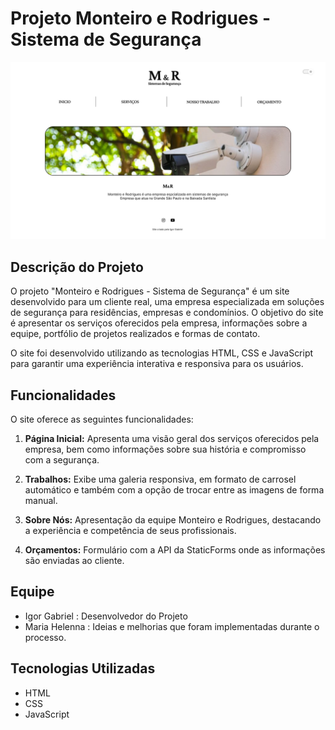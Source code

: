 # Projeto Monteiro e Rodrigues - Sistema de Segurança

![monteiro](inicio-desktop-light.png)

## Descrição do Projeto

O projeto "Monteiro e Rodrigues - Sistema de Segurança" é um site desenvolvido para um cliente real, uma empresa especializada em soluções de segurança para residências, empresas e condomínios. O objetivo do site é apresentar os serviços oferecidos pela empresa, informações sobre a equipe, portfólio de projetos realizados e formas de contato.

O site foi desenvolvido utilizando as tecnologias HTML, CSS e JavaScript para garantir uma experiência interativa e responsiva para os usuários.

## Funcionalidades

O site oferece as seguintes funcionalidades:

1. **Página Inicial:** Apresenta uma visão geral dos serviços oferecidos pela empresa, bem como informações sobre sua história e compromisso com a segurança.

2. **Trabalhos:** Exibe uma galeria responsiva, em formato de carrosel automático e também com a opção de trocar entre as imagens de forma manual.

3. **Sobre Nós:** Apresentação da equipe Monteiro e Rodrigues, destacando a experiência e competência de seus profissionais.

4. **Orçamentos:** Formulário com a API da StaticForms onde as informações são enviadas ao cliente.


## Equipe

- Igor Gabriel : Desenvolvedor do Projeto
- Maria Helenna : Ideias e melhorias que foram implementadas durante o processo.

## Tecnologias Utilizadas

- HTML
- CSS
- JavaScript
